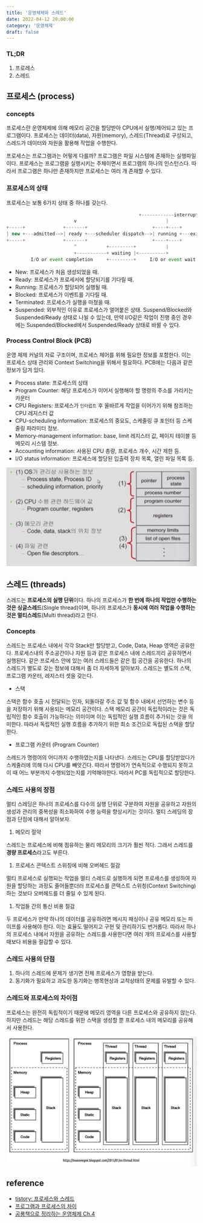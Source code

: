 ```yaml
---
title: '운영체제와 스레드'
date: 2022-04-12 20:00:00
category: '운영체제'
draft: false
---
```


### TL;DR

1. 프로레스
2. 스레드

## 프로세스 (process)

### concepts

프로세스란 운영체제에 의해 메모리 공간을 할당받아 CPU에서 실행/제어되고 있는 프로그램이다. 프로세스는 데이터(data), 자원(memory), 스레드(Thread)로 구성되고, 스레드가 데이터와 자원을 활용해 작업을 수행한다.

프로세스는 프로그램과는 어떻게 다를까? 프로그램은 파일 시스템에 존재하는 실행파일이다. 프로세스는 프로그램을 실행시키는 주체이면서 프로그램의 하나의 인스턴스다. 따라서 프로그램은 하나만 존재하지만 프로세스는 여러 개 존재할 수 있다.

### 프로세스의 상태

프로세스는 보통 6가지 상태 중 하나를 갖는다.

```jsx
												 +------------interrupt------------+
                         v                                 |
+-----+              +-------+                        +----+----+          +------------+
| new +---admitted-->| ready +---scheduler dispatch-->| running +---exit-->| terminated |
+-----+              +-------+                        +----+----+          +------------+
                         ^           +---------+           |
                         +-----------+ waiting |<----------+
         I/O or event completion     +---------+     I/O or event wait
```

- New: 프로세스가 처음 생성되었을 때.
- Ready: 프로세스가 프로세서에 할당되기를 기다릴 때.
- Running: 프로세스가 할당되어 실행될 때.
- Blocked: 프로세스가 이벤트를 기다릴 때.
- Terminated: 프로세스가 실행을 마쳤을 때.
- Suspended: 외부적인 이유로 프로세스가 얼어붙은 상태. Suspend/Blocked와 Suspended/Ready 상태로 나뉠 수 있는데, 만약 I/O같은 작업이 진행 중인 경우에는 Suspended/Blocked에서 Suspended/Ready 상태로 바뀔 수 있다.

### Process Control Block (PCB)

운영 체제 커널의 자료 구조이며, 프로세스 제어를 위해 필요한 정보를 포함한다. 이는 프로세스 상태 관리와 Context Switching을 위해서 필요하다. PCB에는 다음과 같은 정보가 담겨 있다.

- Process state: 프로세스의 상태
- Program Counter: 해당 프로세스가 이어서 실행해야 할 명령의 주소를 가리키는 카운터
- CPU Registers: 프로세스가 `인터럽트` 후 올바르게 작업을 이어가기 위해 참조하는 CPU 레지스터 값
- CPU-scheduling information: 프로세스의 중요도, 스케줄링 큐 포인터 등 스케줄링 파라미터 정보.
- Memory-management information: base, limit 레지스터 값, 페이지 테이블 등 메모리 시스템 정보.
- Accounting information: 사용된 CPU 총량, 프로세스 개수, 시간 제한 등.
- I/O status information: 프로세스에 할당된 입출력 장치 목록, 열린 파일 목록 등.

<div align="center">
  <img src="../../assets/프로세스와스레드1.png">
</div>

## 스레드 (threads)

스레드는 **프로세스의 실행 단위**이다. 하나의 프로세스가 **한 번에 하나의 작업만 수행하는 것은 싱글스레드**(Single thread)이며, 하나의 프로세스가 **동시에 여러 작업을 수행하는 것은 멀티스레드**(Multi thread)라고 한다.

### Concepts

스레드는 프로세스 내에서 각각 Stack만 할당받고, Code, Data, Heap 영역은 공유한다. 프로세스내의 주소공간이나 자원 등과 같은 프로세스 내에 스레드끼리 공유하면서 실행된다. 같은 프로세스 안에 있는 여러 스레드들은 같은 힙 공간을 공유한다.
하나의 스레드가 별도로 갖는 정보에 대해서 좀 더 자세하게 알아보자. 스레드는 별도의 스택, 프로그램 카운터, 레지스터 셋을 갖는다.

- 스택

스택은 함수 호출 시 전달되는 인자, 되돌아갈 주소 값 및 함수 내에서 선언하는 변수 등을 저장하기 위해 사용되는 메모리 공간이다. 스택 메모리 공간이 독립적이라는 것은 독립적인 함수 호출이 가능하다는 의미이며 이는 독립적인 실행 흐름이 추가되는 것을 의미한다. 따라서 독립적인 실행 흐름을 추가하기 위한 최소 조건으로 독립된 스택을 할당한다.

- 프로그램 카운터 (Program Counter)

스레드가 명령어의 어디까지 수행하였는지를 나타낸다. 스레드는 CPU를 할당받았다가 스케줄러에 의해 다시 CPU를 빼앗긴다. 따라서 명령어가 연속적으로 수행되지 못하고 이 때 어느 부분까지 수행되었는지를 기억해야한다. 따라서 PC를 독립적으로 할당한다.

### 스레드 사용의 장점

멀티 스레딩은 하나의 프로세스를 다수의 실행 단위로 구분하여 자원을 공유하고 자원의 생성과 관리의 중복성을 최소화하여 수행 능력을 향상시키는 것이다. 멀티 스레딩의 장점과 단점에 대해서 알아보자.

1. 메모리 절약

스레드는 프로세스에 비해 점유하는 물리 메모리의 크기가 훨씬 적다. 그래서 스레드를 **경량 프로세스**라고도 부른다.

1. 프로세스 콘텍스트 스위칭에 비해 오버헤드 절감

멀티 프로세스로 실행되는 작업을 멀티 스레드로 실행하게 되면 프로세스를 생성하여 자원을 할당하는 과정도 줄어들뿐더러 프로세스를 콘텍스트 스위칭(Context Switching)하는 것보다 오버헤드를 더 줄일 수 있게 된다.

1. 작업들 간의 통신 비용 절감

두 프로세스가 만약 하나의 데이터를 공유하려면 메시지 패싱이나 공유 메모리 또는 파이프를 사용해야 한다. 이는 효율도 떨어지고 구현 및 관리하기도 번거롭다. 따라서 하나의 프로세스 내에서 자원을 공유하는 스레드를 사용한다면 여러 개의 프로세스를 사용할 때보다 비용을 절감할 수 있다.

### 스레드 사용의 단점

1. 하나의 스레드에 문제가 생기면 전체 프로세스가 영향을 받는다.
2. 동기화가 필요하고 과도한 동기화는 병목현상과 교착상태의 문제를 유발할 수 있다.

### 스레드와 프로세스의 차이점

프로세스는 완전히 독립적이기 때문에 메모리 영역을 다른 프로세스와 공유하지 않는다. 하지만 스레드는 해당 스레드를 위한 스택을 생성할 뿐 프로세스 내의 메모리를 공유해서 사용한다.

<div align="center">
  <img src="../../assets/프로세스와스레드2.png">
</div>

## reference

- [tistory: 프로세스와 스레드](https://beststar-1.tistory.com/6)
- [프로그램과 프로세스의 차이](https://jhnyang.tistory.com/6)
- [공룡책으로 정리하는 운영체제 Ch.4](https://parksb.github.io/article/8.html)
